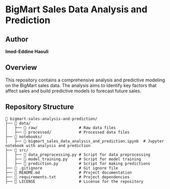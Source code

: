 # BigMart Sales Data Analysis and Prediction

## Author
**Imed-Eddine Haouli**

## Overview
This repository contains a comprehensive analysis and predictive modeling on the BigMart sales data. The analysis aims to identify key factors that affect sales and build predictive models to forecast future sales.

## Repository Structure
```plaintext
📁 bigmart-sales-analysis-and-prediction/
├── 📁 data/
│   ├── 📁 raw/                  # Raw data files
│   ├── 📁 processed/            # Processed data files
├── 📁 notebooks/
│   ├── 📓 bigmart_sales_data_analysis_and_prediction.ipynb  # Jupyter notebook with analysis and prediction
├── 📁 src/
│   ├── 📝 data_preprocessing.py # Script for data preprocessing
│   ├── 📝 model_training.py     # Script for model training
│   ├── 📝 prediction.py         # Script for making predictions
├── 📜 .gitignore                # Git ignore file
├── 📜 README.md                 # Project documentation
├── 📜 requirements.txt          # Project dependencies
├── 📜 LICENSE                   # License for the repository
